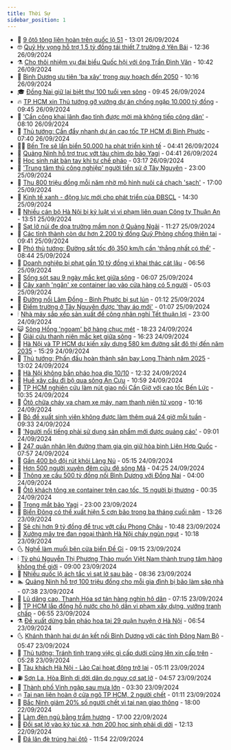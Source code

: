 ```yaml
---
title: Thời Sự
sidebar_position: 1
---
```


<!-- vnexpress-thoi-su:START -->
- 🦒 [9 ôtô tông liên hoàn trên quốc lộ 51](https://vnexpress.net/tai-nan-quoc-lo-51-4797477.html) - 13:01 26/09/2024
- 🤓 [Quỹ Hy vọng hỗ trợ 1,5 tỷ đồng tái thiết 7 trường ở Yên Bái](https://vnexpress.net/quy-hy-vong-ho-tro-1-5-ty-dong-tai-thiet-7-truong-o-yen-bai-4797452.html) - 12:36 26/09/2024
- ⚗️ [Cho thôi nhiệm vụ đại biểu Quốc hội với ông Trần Đình Văn](https://vnexpress.net/cho-thoi-nhiem-vu-dai-bieu-quoc-hoi-voi-ong-tran-dinh-van-4797438.html) - 10:42 26/09/2024
- 🌊 [Bình Dương ưu tiên &#39;ba xây&#39; trong quy hoạch đến 2050](https://vnexpress.net/binh-duong-uu-tien-ba-xay-trong-quy-hoach-den-2050-4797297.html) - 10:16 26/09/2024
- 🎓 [Đồng Nai giữ lại biệt thự 100 tuổi ven sông](https://vnexpress.net/dong-nai-giu-lai-biet-thu-100-tuoi-ven-song-4797399.html) - 09:45 26/09/2024
- 🔥 [TP HCM xin Thủ tướng gỡ vướng dự án chống ngập 10.000 tỷ đồng](https://vnexpress.net/tp-hcm-xin-thu-tuong-go-vuong-du-an-chong-ngap-10-000-ty-dong-4797270.html) - 09:45 26/09/2024
- 🦏 [&#39;Cần công khai lãnh đạo tỉnh được mời mà không tiếp công dân&#39;](https://vnexpress.net/can-cong-khai-lanh-dao-tinh-duoc-moi-ma-khong-tiep-cong-dan-4797274.html) - 08:10 26/09/2024
- 👺 [Thủ tướng: Cần đẩy nhanh dự án cao tốc TP HCM đi Bình Phước](https://vnexpress.net/thu-tuong-can-day-nhanh-du-an-cao-toc-tp-hcm-di-binh-phuoc-4797312.html) - 07:40 26/09/2024
- 🧑‍🏫 [Bến Tre sẽ lấn biển 50.000 ha phát triển kinh tế](https://vnexpress.net/ben-tre-se-lan-bien-50-000-ha-phat-trien-kinh-te-4797260.html) - 04:41 26/09/2024
- 🚦 [Quảng Ninh hỗ trợ trục vớt tàu chìm do bão Yagi](https://vnexpress.net/quang-ninh-ho-tro-truc-vot-tau-chim-do-bao-yagi-4797259.html) - 04:41 26/09/2024
- 🎉 [Học sinh nát bàn tay khi tự chế pháo](https://vnexpress.net/hoc-sinh-nat-ban-tay-khi-tu-che-phao-4797141.html) - 03:17 26/09/2024
- 🦒 [&#39;Trung tâm thủ công nghiệp&#39; người tiền sử ở Tây Nguyên](https://vnexpress.net/trung-tam-thu-cong-nghiep-nguoi-tien-su-o-tay-nguyen-4795462.html) - 23:00 25/09/2024
- 🤗 [Thu 800 triệu đồng mỗi năm nhờ mô hình nuôi cá chạch &#39;sạch&#39;](https://vnexpress.net/thu-800-trieu-dong-moi-nam-nho-mo-hinh-nuoi-ca-chach-sach-4790748.html) - 17:00 25/09/2024
- 💼 [Kinh tế xanh - động lực mới cho phát triển của ĐBSCL](https://vnexpress.net/kinh-te-xanh-dong-luc-moi-cho-phat-trien-cua-dbscl-4797040.html) - 14:30 25/09/2024
- 🤩 [Nhiều cán bộ Hà Nội bị kỷ luật vì vi phạm liên quan Công ty Thuận An](https://vnexpress.net/nhieu-can-bo-ha-noi-bi-ky-luat-vi-vi-pham-lien-quan-cong-ty-thuan-an-4797051.html) - 13:51 25/09/2024
- 🤡 [Sạt lở núi đe dọa trường mầm non ở Quảng Ngãi](https://vnexpress.net/sat-lo-nui-de-doa-truong-mam-non-o-quang-ngai-4797019.html) - 11:27 25/09/2024
- 💯 [Các tỉnh thành còn dư hơn 2.200 tỷ đồng Quỹ Phòng chống thiên tai](https://vnexpress.net/cac-tinh-thanh-con-du-hon-2-200-ty-dong-quy-phong-chong-thien-tai-4796883.html) - 09:41 25/09/2024
- 👺 [Phó thủ tướng: Đường sắt tốc độ 350 km/h cần &#39;thẳng nhất có thể&#39;](https://vnexpress.net/pho-thu-tuong-duong-sat-toc-do-350-km-h-can-thang-nhat-co-the-4796921.html) - 08:44 25/09/2024
- 🌮 [Doanh nghiệp bị phạt gần 10 tỷ đồng vì khai thác cát lậu](https://vnexpress.net/doanh-nghiep-bi-phat-gan-10-ty-dong-vi-khai-thac-cat-lau-4796892.html) - 06:56 25/09/2024
- 🥸 [Sống sót sau 9 ngày mắc kẹt giữa sông](https://vnexpress.net/song-sot-sau-9-ngay-mac-ket-giua-song-4796751.html) - 06:07 25/09/2024
- 🐻 [Cây xanh &#39;ngăn&#39; xe container lao vào cửa hàng có 5 người](https://vnexpress.net/cay-xanh-ngan-xe-container-lao-vao-cua-hang-co-5-nguoi-4796855.html) - 05:03 25/09/2024
- 👀 [Đường nối Lâm Đồng - Bình Phước bị sụt lún](https://vnexpress.net/sat-lo-lam-dong-4796702.html) - 01:12 25/09/2024
- 🤔 [Điểm trường ở Tây Nguyên được &#39;thay áo mới&#39;](https://vnexpress.net/diem-truong-o-tay-nguyen-duoc-thay-ao-moi-4789701.html) - 01:07 25/09/2024
- 🕯 [Nhà máy sắp xếp sản xuất để công nhân nghỉ Tết thuận lợi](https://vnexpress.net/nha-may-sap-xep-san-xuat-de-cong-nhan-nghi-tet-thuan-loi-4796115.html) - 23:00 24/09/2024
- 😺 [Sông Hồng &#39;ngoạm&#39; bờ hàng chục mét](https://vnexpress.net/song-hong-ngoam-bo-hang-chuc-met-4796652.html) - 18:23 24/09/2024
- 🦆 [Giải cứu thanh niên mắc kẹt giữa sông](https://vnexpress.net/giai-cuu-thanh-nien-mac-ket-giua-song-4796606.html) - 16:23 24/09/2024
- 🧰 [Hà Nội và TP HCM dự kiến xây dựng 580 km đường sắt đô thị đến năm 2035](https://vnexpress.net/ha-noi-va-tp-hcm-du-kien-xay-dung-580-km-duong-sat-do-thi-den-nam-2035-4796645.html) - 15:29 24/09/2024
- 🦍 [Thủ tướng: Phấn đấu hoàn thành sân bay Long Thành năm 2025](https://vnexpress.net/thu-tuong-phan-dau-hoan-thanh-san-bay-long-thanh-nam-2025-4796401.html) - 13:02 24/09/2024
- 🧰 [Hà Nội không bắn pháo hoa dịp 10/10](https://vnexpress.net/ha-noi-khong-ban-phao-hoa-dip-10-10-4796620.html) - 12:32 24/09/2024
- 💃 [Huế xây cầu đi bộ qua sông An Cựu](https://vnexpress.net/hue-xay-cau-di-bo-qua-song-an-cuu-4796564.html) - 10:59 24/09/2024
- 🧰 [TP HCM nghiên cứu làm nút giao nối Cần Giờ với cao tốc Bến Lức](https://vnexpress.net/tp-hcm-nghien-cuu-lam-nut-giao-noi-can-gio-voi-cao-toc-ben-luc-4796589.html) - 10:35 24/09/2024
- 🚀 [Ôtô chữa cháy va chạm xe máy, nam thanh niên tử vong](https://vnexpress.net/oto-chua-chay-va-cham-xe-may-nam-thanh-nien-tu-vong-4796562.html) - 10:16 24/09/2024
- 🎊 [Bỏ đề xuất sinh viên không được làm thêm quá 24 giờ mỗi tuần](https://vnexpress.net/bo-de-xuat-sinh-vien-khong-duoc-lam-them-qua-24-gio-moi-tuan-4796489.html) - 09:33 24/09/2024
- 🤭 [&#39;Người nổi tiếng phải sử dụng sản phẩm mới được quảng cáo&#39;](https://vnexpress.net/nguoi-noi-tieng-phai-su-dung-san-pham-moi-duoc-quang-cao-4796451.html) - 09:01 24/09/2024
- 🤗 [247 quân nhân lên đường tham gia gìn giữ hòa bình Liên Hợp Quốc](https://vnexpress.net/247-quan-nhan-len-duong-tham-gia-gin-giu-hoa-binh-lien-hop-quoc-4796420.html) - 07:57 24/09/2024
- 🌈 [Gần 400 bộ đội rút khỏi Làng Nủ](https://vnexpress.net/gan-400-bo-doi-rut-khoi-lang-nu-4796407.html) - 05:15 24/09/2024
- 🦣 [Hơn 500 người xuyên đêm cứu đê sông Mã](https://vnexpress.net/hon-500-nguoi-xuyen-dem-cuu-de-song-ma-4796356.html) - 04:25 24/09/2024
- 🎡 [Thông xe cầu 500 tỷ đồng nối Bình Dương với Đồng Nai](https://vnexpress.net/thong-xe-cau-500-ty-dong-noi-binh-duong-voi-dong-nai-4796181.html) - 04:00 24/09/2024
- 🦏 [Ôtô khách tông xe container trên cao tốc, 15 người bị thương](https://vnexpress.net/oto-khach-tong-xe-container-tren-cao-toc-15-nguoi-bi-thuong-4796236.html) - 00:35 24/09/2024
- 🎊 [Trong mắt bão Yagi](https://vnexpress.net/trong-mat-bao-yagi-4795556.html) - 23:00 23/09/2024
- 🫶 [Biển Đông có thể xuất hiện 5 cơn bão trong ba tháng cuối năm](https://vnexpress.net/bien-dong-co-the-xuat-hien-5-con-bao-trong-ba-thang-cuoi-nam-4796156.html) - 13:26 23/09/2024
- 🤔 [Sẽ chi hơn 9 tỷ đồng để trục vớt cầu Phong Châu](https://vnexpress.net/se-chi-hon-9-ty-dong-de-truc-vot-cau-phong-chau-4796108.html) - 10:48 23/09/2024
- 🤠 [Xưởng mây tre đan ngoại thành Hà Nội cháy ngùn ngụt](https://vnexpress.net/xuong-may-tre-dan-ngoai-thanh-ha-noi-chay-ngun-ngut-4796127.html) - 10:18 23/09/2024
- 🌜 [Nghề làm muối bên cửa biển Đề Gi](https://vnexpress.net/nghe-lam-muoi-ben-cua-bien-de-gi-4795604.html) - 09:15 23/09/2024
- 🕯 [Tỷ phú Nguyễn Thị Phương Thảo muốn Việt Nam thành trung tâm hàng không thế giới](https://vnexpress.net/ty-phu-nguyen-thi-phuong-thao-muon-viet-nam-thanh-trung-tam-hang-khong-the-gioi-4795738.html) - 09:00 23/09/2024
- 🤔 [Nhiều quốc lộ ách tắc vì sạt lở sau bão](https://vnexpress.net/nhieu-quoc-lo-ach-tac-vi-sat-lo-sau-bao-4795933.html) - 08:36 23/09/2024
- 🏊 [Quảng Ninh hỗ trợ 100 triệu đồng cho mỗi gia đình bị bão làm sập nhà](https://vnexpress.net/quang-ninh-ho-tro-100-trieu-dong-cho-moi-gia-dinh-bi-bao-lam-sap-nha-4796013.html) - 07:38 23/09/2024
- 🌮 [Lũ dâng cao, Thanh Hóa sơ tán hàng nghìn hộ dân](https://vnexpress.net/lu-dang-cao-thanh-hoa-so-tan-hang-nghin-ho-dan-4796024.html) - 07:15 23/09/2024
- 🫣 [TP HCM lắp đồng hồ nước cho hộ dân vi phạm xây dựng, vướng tranh chấp](https://vnexpress.net/tp-hcm-lap-dong-ho-nuoc-cho-ho-dan-vi-pham-xay-dung-vuong-tranh-chap-4796028.html) - 06:55 23/09/2024
- ⚗️ [Đề xuất dừng bắn pháo hoa tại 29 quận huyện ở Hà Nội](https://vnexpress.net/de-xuat-dung-ban-phao-hoa-tai-29-quan-huyen-o-ha-noi-4796016.html) - 06:54 23/09/2024
- 🌜 [Khánh thành hai dự án kết nối Bình Dương với các tỉnh Đông Nam Bộ](https://vnexpress.net/khanh-thanh-hai-du-an-ket-noi-binh-duong-voi-cac-tinh-dong-nam-bo-4796007.html) - 05:47 23/09/2024
- 🌁 [Thủ tướng: Tránh tình trạng việc gì cấp dưới cũng lên xin cấp trên](https://vnexpress.net/thu-tuong-tranh-tinh-trang-viec-gi-cap-duoi-cung-len-xin-cap-tren-4795942.html) - 05:28 23/09/2024
- 🐲 [Tàu khách Hà Nội - Lào Cai hoạt động trở lại](https://vnexpress.net/tau-khach-ha-noi-lao-cai-hoat-dong-tro-lai-4795969.html) - 05:11 23/09/2024
- ⛽️ [Sơn La, Hòa Bình di dời dân do nguy cơ sạt lở](https://vnexpress.net/son-la-hoa-binh-di-doi-dan-do-nguy-co-sat-lo-4795878.html) - 04:57 23/09/2024
- 🗽 [Thành phố Vinh ngập sau mưa lớn](https://vnexpress.net/thanh-pho-vinh-ngap-sau-mua-lon-4795868.html) - 03:30 23/09/2024
- 🔥 [Tai nạn liên hoàn ở cửa ngõ TP HCM, 2 người chết](https://vnexpress.net/tai-nan-lien-hoan-o-cua-ngo-tp-hcm-2-nguoi-chet-4795808.html) - 01:11 23/09/2024
- 💯 [Bắc Ninh giảm 20% số người chết vì tai nạn giao thông](https://vnexpress.net/bac-ninh-giam-20-so-nguoi-chet-vi-tai-nan-giao-thong-4795748.html) - 18:00 22/09/2024
- 🦆 [Làm đèn ngủ bằng trầm hương](https://vnexpress.net/lam-den-ngu-bang-tram-huong-4794276.html) - 17:00 22/09/2024
- 🫣 [Đồi sạt lở vào ký túc xá, hơn 200 học sinh phải di dời](https://vnexpress.net/doi-sat-lo-vao-ky-tuc-xa-hon-200-hoc-sinh-phai-di-doi-4795726.html) - 12:13 22/09/2024
- 🤡 [Đá lăn đè trúng hai ôtô](https://vnexpress.net/da-lan-de-trung-hai-oto-4795721.html) - 11:54 22/09/2024<!-- vnexpress-thoi-su:END -->